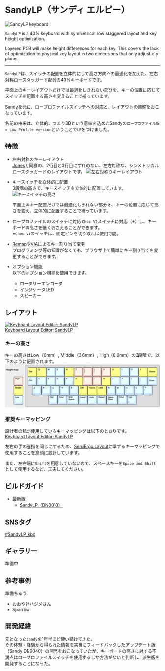 # SandyLP（サンディ エルピー）

![SandyLP keyboard](/assets/README/aaa.jpeg)  

`SandyLP` is a 40% keyboard with symmetrical row staggered layout and key height optimization.

Layered PCB will make height differences for each key.
This covers the lack of optimization to physical key layout in two dimensions that only adjust x-y plane.

---

`SandyLP`は、スイッチの配置を立体的にして高さ方向への最適化を加えた、左右対称ロースタッガード配列の40%キーボードです。  

平面上のキーレイアウトだけでは最適化しきれない部分を、キーの位置に応じてスイッチを配置する高さを変えることで補っています。

[Sandy](https://github.com/jpskenn/Sandy)を元に、ロープロファイルスイッチへの対応と、レイアウトの調整をおこなっています。

名前の由来は、立体的、つまり3Dという意味を込めたSandyの`ロープロファイル版 = Low Profile version`ということで`LP`をつけました。

## 特徴

- 左右対称のキーレイアウト  
  [Jones](https://github.com/jpskenn/Jones)と同様の、2行目と3行目にずれのない、左右対称な、シンメトリカル ロースタッガードのレイアウトです。
  ![左右対称のキーレイアウト](/assets/README/aaa.jpeg)

- キースイッチを立体的に配置  
  3段階の高さで、キースイッチを立体的に配置しています。
  ![キースイッチの高さ](/assets/README/aaa.jpeg)

  平面上のキー配置だけでは最適化しきれない部分を、キーの位置に応じて高さを変え、立体的に配置することで補っています。  

- ロープロファイルのスイッチに対応
  `Choc V2`スイッチに対応（※）し、キーボードの高さを低くおさえることができます。  
  ※`Choc V1`スイッチは、固定ピンを切り取れば使用可能。

- [Remap](https://remap-keys.app)や[VIA](https://www.caniusevia.com)によるキー割り当て変更  
  プログラミング等の知識がなくても、ブラウザ上で簡単にキー割り当てを変更することができます。

- オプション機能  
  以下のオプション機能を使用できます。

  - ロータリーエンコーダ
  - インジケータLED
  - スピーカー

## レイアウト

[![Keyboard Layout Editor: SandyLP](/assets/README/layout.png)  
Keyboard Layout Editor: SandyLP](https://www.keyboard-layout-editor.com/#/gists/29f5da09ffa69ab85efa4c68b556282b)

### キーの高さ

キーの高さはLow（0mm）, Middle（3.6mm）, High（8.6mm）の3段階で、以下のように配置されます。  
![キーの高さ](/assets/README/layout_height_map.png)

### 推奨キーマッピング

設計者の私が使用しているキーマッピングは以下のとおりです。  
[Keyboard Layout Editor: SandyLP](http://)

左右の手の運指を同じにするため、[SemiErgo Layout](https://github.com/mtei/SemiErgo_Layout)に準ずるキーマッピングで使用することを念頭に設計しています。

また、左右端に`Shift`を用意していないので、スペースキーを`Space and Shift`として使用するなど、工夫してください。

## ビルドガイド

- 最新版
  - [SandyLP（DN0010）](/docs/BuildGuide_DN0010.md)

## SNSタグ

[#SandyLP_kbd](https://twitter.com/search?q=%23SandyLP_kbd)

## ギャラリー

準備中

## 参考事例

準備ちゅう

- おおやけハジメさん
- Sparrow

## 開発経緯

元となった`Sandy`を1年半ほど使い続けてきた。  
その体験・経験から得られた情報を実機にフィードバックしたアップデート版（Sandy DN0040）の開発をおこなっていたが、キーボードの高さに対する不満点はロープロファイルスイッチを使用するしか方法がないと判断し、派生版を開発することになった。
